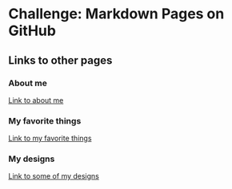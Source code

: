 # Challenge: Markdown Pages on GitHub

## Links to other pages
### About me
[Link to about me](AboutMe.md)
### My favorite things
[Link to my favorite things](FavoriteThings.md)
### My designs
[Link to some of my designs](Design.md)
